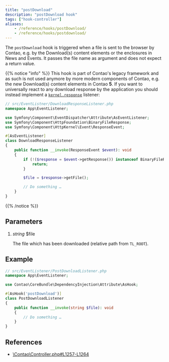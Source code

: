 ```yaml
---
title: "postDownload"
description: "postDownload hook"
tags: ["hook-controller"]
aliases:
    - /reference/hooks/postDownload/
    - /reference/hooks/postdownload/
---
```



The `postDownload` hook is triggered when a file is sent to the browser by Contao, e.g. by the Download(s) content
elements or the enclosures in News and Events. It passes the file name as argument and does not expect a return value.

{{% notice "info" %}}
This hook is part of Contao's legacy framework and as such is not used anymore by more modern components of Contao,
e.g. the new Download(s) content elements in Contao **5**. If you want to universally react to any download response
by the application you should instead implement a [`kernel.response`](https://symfony.com/doc/current/reference/events.html#kernel-response) listener:

```php
// src/EventListner/DownloadResponseListener.php
namespace App\EventListener;

use Symfony\Component\EventDispatcher\Attribute\AsEventListener;
use Symfony\Component\HttpFoundation\BinaryFileResponse;
use Symfony\Component\HttpKernel\Event\ResponseEvent;

#[AsEventListener]
class DownloadResponseListener
{
    public function __invoke(ResponseEvent $event): void
    {
        if (!($response = $event->getResponse()) instanceof BinaryFileResponse) {
            return;
        }

        $file = $response->getFile();

        // Do something …
    }
}
```
{{% /notice %}}


## Parameters

1. *string* $file

    The file which has been downloaded (relative path from `TL_ROOT`).


## Example

```php
// src/EventListener/PostDownloadListener.php
namespace App\EventListener;

use Contao\CoreBundle\DependencyInjection\Attribute\AsHook;

#[AsHook('postDownload')]
class PostDownloadListener
{
    public function __invoke(string $file): void
    {
        // Do something …
    }
}
```


## References

* [\Contao\Controller.php#L1257-L1264](https://github.com/contao/contao/blob/4.7.6/core-bundle/src/Resources/contao/library/Contao/Controller.php#L1257-L1264)
